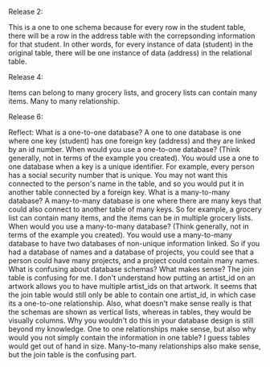 Release 2:

[](https://github.com/egumerlock/phase-0/blob/master/week-8/imgs/one_to_one_schema.png)

This is a one to one schema because for every row in the student table, there will be a row in the address table with the correpsonding information for that student.  In other words, for every instance of data (student) in the original table, there will be one instance of data (address) in the relational table.

Release 4:

[](https://github.com/egumerlock/phase-0/blob/master/week-8/imgs/grocerylistschema.png)

Items can belong to many grocery lists, and grocery lists can contain many items.  Many to many relationship.

Release 6:

Reflect:
What is a one-to-one database?
A one to one database is one where one key (student) has one foreign key (address) and they are linked by an id number.
When would you use a one-to-one database? (Think generally, not in terms of the example you created).
You would use a one to one database when a key is a unique identifier.  For example, every person has a social security number that is unique.  You may not want this connected to the person's name in the table, and so you would put it in another table connected by a foreign key.
What is a many-to-many database?
A many-to-many database is one where there are many keys that could also connect to another table of many keys.  So for example, a grocery list can contain many items, and the items can be in multiple grocery lists.
When would you use a many-to-many database? (Think generally, not in terms of the example you created).
You would use a many-to-many database to have two databases of non-unique information linked.  So if you had a database of names and a database of projects, you could see that a person could have many projects, and a project could contain many names.
What is confusing about database schemas? What makes sense?
The join table is confusing for me.  I don't understand how putting an artist_id on an artwork allows you to have multiple artist_ids on that artwork.  It seems that the join table would still only be able to contain one artist_id, in which case its a one-to-one relationship.  Also, what doesn't make sense really is that the schemas are shown as vertical lists, whereas in tables, they would be visually columns.  Why you wouldn't do this in your database design is still beyond my knowledge.  One to one relationships make sense, but also why would you not simply contain the information in one table? I guess tables would get out of hand in size.  Many-to-many relationships also make sense, but the join table is the confusing part.